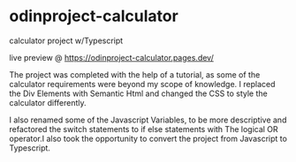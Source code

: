# odinproject-calculator
 calculator project w/Typescript

 live preview @ https://odinproject-calculator.pages.dev/ 

 The project was completed with the help of a tutorial, as some of the calculator requirements were beyond my scope of knowledge. I replaced the Div Elements with Semantic Html and changed the CSS to style the calculator differently. 
 
 I also renamed some of the Javascript Variables, to be more descriptive and refactored the switch statements to if else statements with The logical OR operator.I also took the opportunity to convert the project from Javascript to Typescript.
